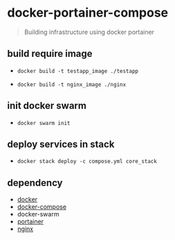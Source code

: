 # docker-portainer-compose

> Building infrastructure using docker portainer

## build require image

- `docker build -t testapp_image ./testapp`

- `docker build -t nginx_image ./nginx`

## init docker swarm

- `docker swarm init`

## deploy services in stack

- `docker stack deploy -c compose.yml core_stack`

## dependency

- [docker](https://docs.docker.com/engine/reference/commandline/docker/)
- [docker-compose](https://docs.docker.com/compose/reference/)
- docker-swarm
- [portainer](https://documentation.portainer.io/)
- [nginx](https://docs.nginx.com/nginx/admin-guide/web-server/reverse-proxy/)
